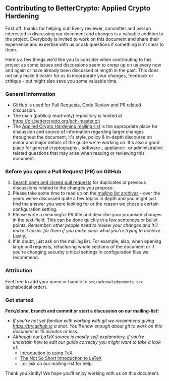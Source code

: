 ## Contributing to BetterCrypto: Applied Crypto Hardening

First off: thanks for helping out! Every reviewer, committer and person
interested in discussing our document and changes is a valuable addition
to the project. Everybody is invited to work on this document and share
their experience and expertise with us or ask questions if something
isn't clear to them.

Here's a few things we'd like you to consider when contributing to this
project as some issues and discussions seem to creep up on us every now
and again or have already been discussed at length in the past. This
does not only make it easier for us to incorporate your changes,
feedback or critique - but might also save you some valuable time.

### General Information

* GitHub is used for Pull Requests, Code Review and PR related
  discussion.
* The main (publicly read-only) repository is hosted at
https://git.bettercrypto.org/ach-master.git
* The [Applied Crypto Hardening mailing-list](https://lists.cert.at/cgi-bin/mailman/listinfo/ach) is the appropriate place for discussion
  and source of information regarding larger changes throughout the document,
  it's style, policy & in-depth discourse on minor and major details of the
  guide we're working on. It's also a good place for general
cryptography-, software-, appliance- or administrative related questions that may arise when reading or reviewing this document.


### Before you open a Pull Request (PR) on GitHub

1. [Search open and closed
   pull requests](https://github.com/BetterCrypto/Applied-Crypto-hardening/pulls?utf8=%E2%9C%93&q=) for duplicates or previous discussions
   related to the changes you propose.
2. Please take some time to read up on the [mailing list archives](https://lists.cert.at/pipermail/ach/) - over the years
   we've discussed quite a few topics in depth and you might just find
    the answer you were looking for or the reason we chose a certain
   configuration setting.
3. Please  write a meaningful PR title and describe
   your proposed changes in the text-field. This can be done quickly
   in a few sentences or bullet points. *Remember: other people need
   to review your changes and it'll make it easier for them if you make
   clear what you're trying to achieve.* Lastly,..
4. If in doubt, just ask on the mailing list. For example, also; when opening large
   pull requests, refactoring whole sections of the document or if you're changing
   security critical settings in configuration files we recommend.


### Attribution

Feel free to add your name or handle to `src/acknowledgements.tex` (alphabetical
order).

### Get started

**Fork/clone, branch and commit or start a discussion on our mailing-list!**

* *If you're not yet familiar with working with git we recommend giving
https://try.github.io a shot. You'll know enough about git to work on
this document in 15 minutes or less.*
* *Although our LaTeX source is mostly self-explanatory, if you're
uncertain how to edit our guide correctly you might want to take a look at*:
   * [Introduction to using TeX](http://www.math.harvard.edu/texman/)
   * [The Not So Short Introduction to LaTeX](https://tobi.oetiker.ch/lshort/lshort.pdf)
   * ..or ask on our mailing-list for help.

Thank you kindly! We hope you'll enjoy working with us on this document.

